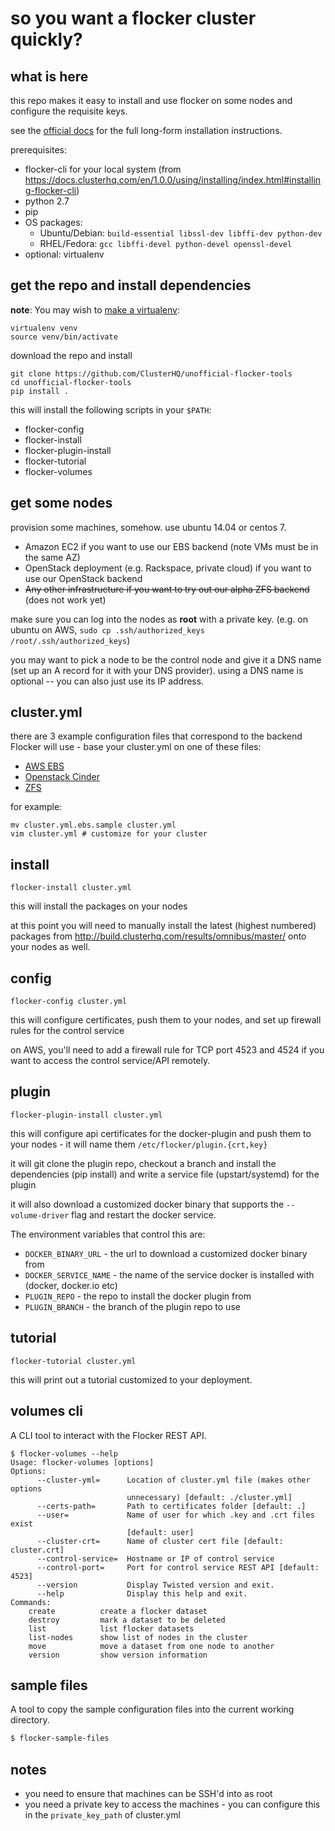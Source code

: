 # so you want a flocker cluster quickly?

## what is here

this repo makes it easy to install and use flocker on some nodes and configure the requisite keys.

see the [official docs](https://docs.clusterhq.com/en/1.0.0/using/installing/index.html) for the full long-form installation instructions.

prerequisites:

* flocker-cli for your local system (from https://docs.clusterhq.com/en/1.0.0/using/installing/index.html#installing-flocker-cli)
* python 2.7
* pip
* OS packages:
  * Ubuntu/Debian: `build-essential libssl-dev libffi-dev python-dev`
  * RHEL/Fedora: `gcc libffi-devel python-devel openssl-devel`
* optional: virtualenv

## get the repo and install dependencies

**note**: You may wish to [make a virtualenv](http://docs.python-guide.org/en/latest/dev/virtualenvs/):

```
virtualenv venv
source venv/bin/activate
```

download the repo and install

```
git clone https://github.com/ClusterHQ/unofficial-flocker-tools
cd unofficial-flocker-tools
pip install .
```

this will install the following scripts in your `$PATH`:

* flocker-config
* flocker-install
* flocker-plugin-install
* flocker-tutorial
* flocker-volumes

## get some nodes

provision some machines, somehow. use ubuntu 14.04 or centos 7.

* Amazon EC2 if you want to use our EBS backend (note VMs must be in the same AZ)
* OpenStack deployment (e.g. Rackspace, private cloud) if you want to use our OpenStack backend
* ~~Any other infrastructure if you want to try out our alpha ZFS backend~~ (does not work yet)

make sure you can log into the nodes as **root** with a private key. (e.g. on ubuntu on AWS, `sudo cp .ssh/authorized_keys /root/.ssh/authorized_keys`)

you may want to pick a node to be the control node and give it a DNS name (set up an A record for it with your DNS provider). using a DNS name is optional -- you can also just use its IP address.

## cluster.yml

there are 3 example configuration files that correspond to the backend Flocker will use - base your cluster.yml on one of these files:

 * [AWS EBS](cluster.yml.ebs.sample)
 * [Openstack Cinder](cluster.yml.openstack.sample)
 * [ZFS](cluster.yml.zfs.sample)

for example:

```
mv cluster.yml.ebs.sample cluster.yml
vim cluster.yml # customize for your cluster
```

## install

```
flocker-install cluster.yml
```

this will install the packages on your nodes

at this point you will need to manually install the latest (highest numbered) packages from http://build.clusterhq.com/results/omnibus/master/ onto your nodes as well.


## config

```
flocker-config cluster.yml
```

this will configure certificates, push them to your nodes, and set up firewall rules for the control service

on AWS, you'll need to add a firewall rule for TCP port 4523 and 4524 if you want to access the control service/API remotely.

## plugin

```
flocker-plugin-install cluster.yml
```

this will configure api certificates for the docker-plugin and push them to your nodes - it will name them `/etc/flocker/plugin.{crt,key}`

it will git clone the plugin repo, checkout a branch and install the dependencies (pip install) and write a service file (upstart/systemd) for the plugin

it will also download a customized docker binary that supports the `--volume-driver` flag and restart the docker service.

The environment variables that control this are:

 * `DOCKER_BINARY_URL` - the url to download a customized docker binary from
 * `DOCKER_SERVICE_NAME` - the name of the service docker is installed with (docker, docker.io etc)
 * `PLUGIN_REPO` - the repo to install the docker plugin from
 * `PLUGIN_BRANCH` - the branch of the plugin repo to use

## tutorial

```
flocker-tutorial cluster.yml
```

this will print out a tutorial customized to your deployment.

## volumes cli

A CLI tool to interact with the Flocker REST API.

```
$ flocker-volumes --help
Usage: flocker-volumes [options]
Options:
      --cluster-yml=      Location of cluster.yml file (makes other options
                          unnecessary) [default: ./cluster.yml]
      --certs-path=       Path to certificates folder [default: .]
      --user=             Name of user for which .key and .crt files exist
                          [default: user]
      --cluster-crt=      Name of cluster cert file [default: cluster.crt]
      --control-service=  Hostname or IP of control service
      --control-port=     Port for control service REST API [default: 4523]
      --version           Display Twisted version and exit.
      --help              Display this help and exit.
Commands:
    create          create a flocker dataset
    destroy         mark a dataset to be deleted
    list            list flocker datasets
    list-nodes      show list of nodes in the cluster
    move            move a dataset from one node to another
    version         show version information
```

## sample files

A tool to copy the sample configuration files into the current working directory.

```bash
$ flocker-sample-files
```

## notes

* you need to ensure that machines can be SSH'd into as root
* you need a private key to access the machines - you can configure this in the `private_key_path` of cluster.yml
